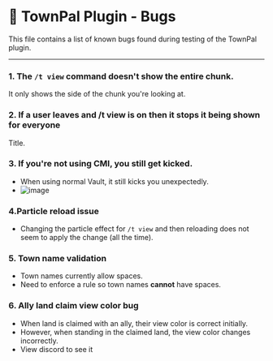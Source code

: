 # 🐞 TownPal Plugin - Bugs

This file contains a list of known bugs found during testing of the TownPal plugin.

---
### 1. The `/t view` command doesn't show the entire chunk.
It only shows the side of the chunk you're looking at.

### 2. If a user leaves and /t view is on then it stops it being shown for everyone
Title.

### 3. If you're not using CMI, you still get kicked.
- When using normal Vault, it still kicks you unexpectedly.
- ![image](https://github.com/user-attachments/assets/b640e508-9278-4122-b605-15278edb2751)


### 4.Particle reload issue
- Changing the particle effect for `/t view` and then reloading does not seem to apply the change (all the time).

### 5. Town name validation
- Town names currently allow spaces.
- Need to enforce a rule so town names **cannot** have spaces.

### 6. Ally land claim view color bug
- When land is claimed with an ally, their view color is correct initially.
- However, when standing in the claimed land, the view color changes incorrectly.
- View discord to see it
